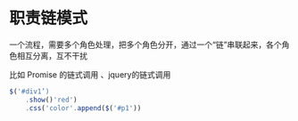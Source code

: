 # 职责链模式

一个流程，需要多个角色处理，把多个角色分开，通过一个“链”串联起来，各个角色相互分离，互不干扰

比如 Promise 的链式调用 、jquery的链式调用

```ts
$('#div1’)
	.show()'red')
    .css('color'.append($('#p1'))
```





